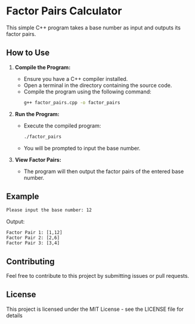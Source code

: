# Factor Pairs Calculator

This simple C++ program takes a base number as input and outputs its factor pairs.

## How to Use

1. **Compile the Program:**
   - Ensure you have a C++ compiler installed.
   - Open a terminal in the directory containing the source code.
   - Compile the program using the following command:
     ```bash
     g++ factor_pairs.cpp -o factor_pairs
     ```

2. **Run the Program:**
   - Execute the compiled program:
     ```bash
     ./factor_pairs
     ```
   - You will be prompted to input the base number.

3. **View Factor Pairs:**
   - The program will then output the factor pairs of the entered base number.

## Example

```bash
Please input the base number: 12
```

Output:

```less
Factor Pair 1: [1,12]
Factor Pair 2: [2,6]
Factor Pair 3: [3,4]
```

## Contributing
Feel free to contribute to this project by submitting  issues or pull requests.

## License
This project is licensed under the MIT License - see the LICENSE file for details